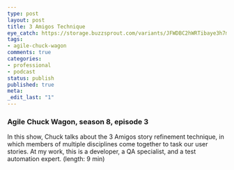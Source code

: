 ```yaml
---
type: post
layout: post
title: 3 Amigos Technique
eye_catch: https://storage.buzzsprout.com/variants/JFWDBC2hWRTibaye3h7mFhi9/8d66eb17bb7d02ca4856ab443a78f2148cafbb129f58a3c81282007c6fe24ff2?.jpg
tags:
- agile-chuck-wagon
comments: true
categories:
- professional
- podcast
status: publish
published: true
meta:
_edit_last: "1"
---
```


### Agile Chuck Wagon, season 8, episode 3

In this show, Chuck talks about the 3 Amigos story refinement technique, in which members of multiple disciplines come together to task our user stories. At my work, this is a developer, a QA specialist, and a test automation expert. (length: 9 min)
